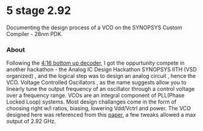 # 5 stage 2.92 
Documenting the design process of a VCO on the SYNOPSYS Custom Compiler - 28nm PDK.

### About
Following the [4:16 bottom up decoder](https://github.com/virginrobotics/bottomupdecoder_esim_ngspice), I got the oppurtunity compete in another hackathon - the Analog IC Design Hackathon SYNOPSYS IITH (VSD organized) , and the logical step was to design an analog circuit , hence the VCO. 
Voltage Controlled Oscillators , as the name suggests allow you to linearly tune the output frequency of an oscillator through a control voltage over a frequency range. VCOs are an integral component of PLL(Phase Locked Loop) systems. Most design challanges come in the form of choosing right w/l ratios, biasing, lowering Vdd/Vctrl and power. The VCO designed here was referenced from this [paper](https://www.researchgate.net/publication/333347988_Design_and_Analysis_of_Current_Starved_VCO_Targeting_SCL_180_nm_CMOS_Process), a few tweaks allowed a max output of 2.92 GHz.    


### 
